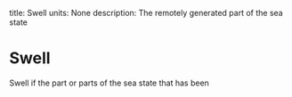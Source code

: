 title: Swell
units: None
description: The remotely generated part of the sea state

# Swell
Swell if the part or parts of the sea state that has been 
